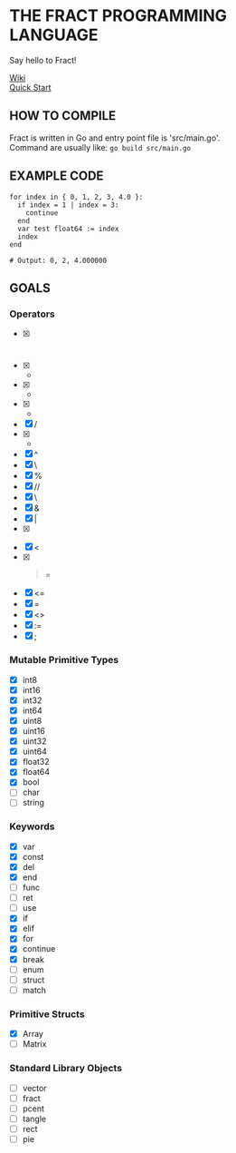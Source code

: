 # THE FRACT PROGRAMMING LANGUAGE

Say hello to Fract!

[Wiki](https://github.com/fract-lang/fract/wiki) <br>
[Quick Start](https://github.com/fract-lang/fract/blob/main/docs/Fract/quick_start.md)

## HOW TO COMPILE
Fract is written in Go and entry point file is 'src/main.go'. <br>
Command are usually like: ``go build src/main.go``

## EXAMPLE CODE
```
for index in { 0, 1, 2, 3, 4.0 }:
  if index = 1 | index = 3:
    continue
  end
  var test float64 := index
  index
end

# Output: 0, 2, 4.000000
```

## GOALS

### Operators
- [x] #
- [x] +
- [x] -
- [x] *
- [x] /
- [x] -
- [x] ^
- [x] \
- [x] %
- [x] //
- [x] \\
- [x] &
- [x] |
- [x] >
- [x] <
- [x] >=
- [x] <=
- [x] =
- [x] <>
- [x] :=
- [x] ;

### Mutable Primitive Types
- [x] int8
- [x] int16
- [x] int32
- [x] int64
- [x] uint8
- [x] uint16
- [x] uint32
- [x] uint64
- [x] float32
- [x] float64
- [x] bool
- [ ] char
- [ ] string

### Keywords
- [x] var
- [x] const
- [x] del
- [x] end
- [ ] func
- [ ] ret
- [ ] use
- [x] if
- [x] elif
- [x] for
- [x] continue
- [x] break
- [ ] enum
- [ ] struct
- [ ] match

### Primitive Structs
- [x] Array
- [ ] Matrix

### Standard Library Objects
- [ ] vector
- [ ] fract
- [ ] pcent
- [ ] tangle
- [ ] rect
- [ ] pie
